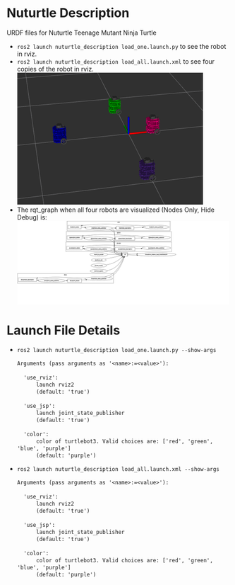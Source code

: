 # Nuturtle  Description
URDF files for Nuturtle Teenage Mutant Ninja Turtle
* `ros2 launch nuturtle_description load_one.launch.py` to see the robot in rviz.
* `ros2 launch nuturtle_description load_all.launch.xml` to see four copies of the robot in rviz.
![Robots in rviz](images/rviz.png)
* The rqt_graph when all four robots are visualized (Nodes Only, Hide Debug) is:
![rqt graph](images/rqt_graph.svg)
# Launch File Details
* `ros2 launch nuturtle_description load_one.launch.py --show-args`

  ```
  Arguments (pass arguments as '<name>:=<value>'):

    'use_rviz':
        launch rviz2
        (default: 'true')

    'use_jsp':
        launch joint_state_publisher
        (default: 'true')

    'color':
        color of turtlebot3. Valid choices are: ['red', 'green', 'blue', 'purple']
        (default: 'purple')
    ```

* `ros2 launch nuturtle_description load_all.launch.xml --show-args`

  ```
  Arguments (pass arguments as '<name>:=<value>'):

    'use_rviz':
        launch rviz2
        (default: 'true')

    'use_jsp':
        launch joint_state_publisher
        (default: 'true')

    'color':
        color of turtlebot3. Valid choices are: ['red', 'green', 'blue', 'purple']
        (default: 'purple')

    ```